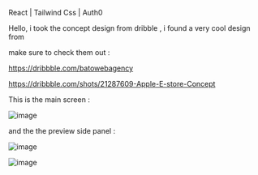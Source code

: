 React | Tailwind Css | Auth0

Hello, i took the concept design from dribble , i found a very cool design from 

make sure to check them out : 

https://dribbble.com/batowebagency


https://dribbble.com/shots/21287609-Apple-E-store-Concept


This is the main screen : 

![image](https://github.com/user-attachments/assets/f3a8b9d6-31b2-4441-a7e3-6b08553944b9)


and the the preview side panel : 

![image](https://github.com/user-attachments/assets/91de989e-78a3-4809-bdaf-ea509e3b77ac)

![image](https://github.com/user-attachments/assets/cbfc5545-f1bd-44ef-8145-29a7062b20e2)

